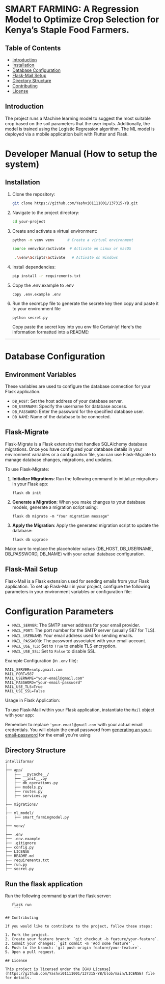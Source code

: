 # SMART FARMING: A Regression Model to Optimize Crop Selection for Kenya’s Staple Food Farmers.

## Table of Contents

- [Introduction](#introduction)
- [Installation](#installation)
- [Database Configuration](#database-configuration)
- [Flask-Mail Setup](#flask-mail-setup)
- [Directory Structure](#directory-structure)
- [Contributing](#contributing)
- [License](#license)

## Introduction

The project runs a Machine learning model  to suggest the most suitable crop based on the soil parameters that the user inputs. Additionally, the model is trained using the Logistic Regression algorithm. The ML model is deployed via a mobile application built with Flutter and Flask.

# Developer Manual (How to setup the system)
## Installation

1. Clone the repository:

    ```bash
    git clone https://github.com/Yashvi01111001/137315-YB.git
    ```

2. Navigate to the project directory:

    ```bash
    cd your-project
    ```

3. Create and activate a virtual environment:

    ```bash
    python -m venv venv      # Create a virtual environment
    ```
    ```bash
    source venv/bin/activate  # Activate on Linux or macOS
    ```
   ```bash
    .\venv\Scripts\activate   # Activate on Windows
    ```

4. Install dependencies:

    ```bash
    pip install -r requirements.txt
    ```
5. Copy the .env.example to .env
    ```
    copy .env.example .env
    ```

6. Run the secret.py file to generate the secrete key then copy and paste it to your environment file
   ```
   python secret.py
   ```
   Copy paste the secret key into you env file
Certainly! Here's the information formatted into a README:

---
# Database Configuration

## Environment Variables

These variables are used to configure the database connection for your Flask application.

- `DB_HOST`: Set the host address of your database server.
- `DB_USERNAME`: Specify the username for database access.
- `DB_PASSWORD`: Enter the password for the specified database user.
- `DB_NAME`: Name of the database to be connected.

## Flask-Migrate

Flask-Migrate is a Flask extension that handles SQLAlchemy database migrations. Once you have configured your database details in your environment variables or a configuration file, you can use Flask-Migrate to manage database changes, migrations, and updates.

To use Flask-Migrate:

1. **Initialize Migrations**: Run the following command to initialize migrations in your Flask app:
    ```
    flask db init
    ```

2. **Generate a Migration**: When you make changes to your database models, generate a migration script using:
    ```
    flask db migrate -m "Your migration message"
    ```

3. **Apply the Migration**: Apply the generated migration script to update the database:
    ```
    flask db upgrade
    ```

Make sure to replace the placeholder values (DB_HOST, DB_USERNAME, DB_PASSWORD, DB_NAME) with your actual database configuration.
 
## Flask-Mail Setup

Flask-Mail is a Flask extension used for sending emails from your Flask application. To set up Flask-Mail in your project, configure the following parameters in your environment variables or configuration file:

# Configuration Parameters

- `MAIL_SERVER`: The SMTP server address for your email provider.
- `MAIL_PORT`: The port number for the SMTP server (usually 587 for TLS).
- `MAIL_USERNAME`: Your email address used for sending emails.
- `MAIL_PASSWORD`: The password associated with your email account.
- `MAIL_USE_TLS`: Set to `True` to enable TLS encryption.
- `MAIL_USE_SSL`: Set to `False` to disable SSL.

Example Configuration (in `.env` file):

```dotenv
MAIL_SERVER=smtp.gmail.com
MAIL_PORT=587
MAIL_USERNAME="your-email@gmail.com"
MAIL_PASSWORD="your-email-password"
MAIL_USE_TLS=True
MAIL_USE_SSL=False
```

Usage in Flask Application:

To use Flask-Mail within your Flask application, instantiate the `Mail` object with your app:


Remember to replace `'your-email@gmail.com'`with your actual email credentials.
You will obtain the email password from [generating an your-email-password](https://support.google.com/mail/answer/185833?hl=en) for the email you're using 

## Directory Structure
```plaintext 
intellifarma/
│
├── app/
│   ├── __pycache__/
│   ├── __init__.py
│   ├── db_operations.py
│   ├── models.py
│   ├── routes.py
│   ├── services.py
│
├── migrations/
|
├── ml_model/
|   ├── smart_farmingmodel.py
│
├── venv/
│
├── .env
├── .env.example
├── .gitignore
├── config.py
├── LICENSE
├── README.md
├── requirements.txt
├── run.py
├── secret.py
```

## Run the flask application
Run the following command tp start the flask server:
```
   flask run
    ```

## Contributing

If you would like to contribute to the project, follow these steps:

1. Fork the project.
2. Create your feature branch: `git checkout -b feature/your-feature`.
3. Commit your changes: `git commit -m 'Add some feature'`.
4. Push to the branch: `git push origin feature/your-feature`.
5. Open a pull request.

## License

This project is licensed under the [GNU License](https://github.com/Yashvi01111001/137315-YB/blob/main/LICENSE) file for details.
